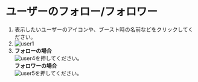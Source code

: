 # ユーザーのフォロー/フォロワー

1. 表示したいユーザーのアイコンや、ブースト時の名前などをクリックしてください。
1. ![user1](https://dl.thedesk.top/media/user1.PNG)
1. __フォローの場合__  
![user4](https://dl.thedesk.top/media/user4.PNG)を押してください。  
__フォロワーの場合__  
![user5](https://dl.thedesk.top/media/user5.PNG)を押してください。  
